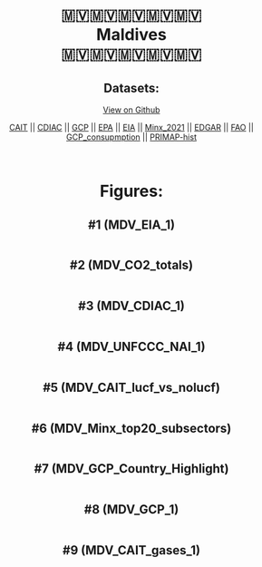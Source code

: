 
<center>
<h1 align="center">
🇲🇻🇲🇻🇲🇻🇲🇻🇲🇻
<br>
Maldives
<br>
🇲🇻🇲🇻🇲🇻🇲🇻🇲🇻
</h1>
<h2>Datasets:</h2>
<p><a href="https://github.com/dquintani/GreenhouseData/tree/master/country_data/MDV_Maldives/data">View on Github</a>
<br></p><p><a href="data/MDV_CAIT.csv">CAIT</a> || <a href="data/MDV_CDIAC.csv">CDIAC</a> || <a href="data/MDV_GCP.csv">GCP</a> || <a href="data/MDV_EPA.csv">EPA</a> || <a href="data/MDV_EIA.csv">EIA</a> || <a href="data/MDV_Minx_2021.csv">Minx_2021</a> || <a href="data/MDV_EDGAR.csv">EDGAR</a> || <a href="data/MDV_FAO.csv">FAO</a> || <a href="data/MDV_GCP_consupmption.csv">GCP_consupmption</a> || <a href="data/MDV_PRIMAP-hist.csv">PRIMAP-hist</a></p><p><br></p>
<h1>Figures:</h1><h2>#1 (MDV_EIA_1)</h2>
<p><img alt="" src="figures/MDV_EIA_1.png" /></p><h2>#2 (MDV_CO2_totals)</h2>
<p><img alt="" src="figures/MDV_CO2_totals.png" /></p><h2>#3 (MDV_CDIAC_1)</h2>
<p><img alt="" src="figures/MDV_CDIAC_1.png" /></p><h2>#4 (MDV_UNFCCC_NAI_1)</h2>
<p><img alt="" src="figures/MDV_UNFCCC_NAI_1.png" /></p><h2>#5 (MDV_CAIT_lucf_vs_nolucf)</h2>
<p><img alt="" src="figures/MDV_CAIT_lucf_vs_nolucf.png" /></p><h2>#6 (MDV_Minx_top20_subsectors)</h2>
<p><img alt="" src="figures/MDV_Minx_top20_subsectors.png" /></p><h2>#7 (MDV_GCP_Country_Highlight)</h2>
<p><img alt="" src="figures/MDV_GCP_Country_Highlight.png" /></p><h2>#8 (MDV_GCP_1)</h2>
<p><img alt="" src="figures/MDV_GCP_1.png" /></p><h2>#9 (MDV_CAIT_gases_1)</h2>
<p><img alt="" src="figures/MDV_CAIT_gases_1.png" /></p>